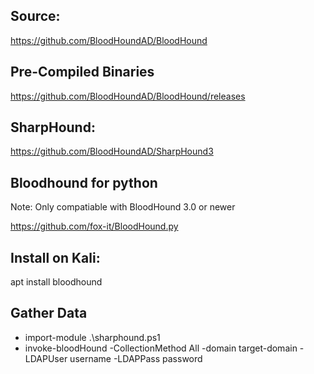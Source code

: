 ## Source: 

https://github.com/BloodHoundAD/BloodHound

## Pre-Compiled Binaries

https://github.com/BloodHoundAD/BloodHound/releases

## SharpHound: 

https://github.com/BloodHoundAD/SharpHound3

## Bloodhound for python 
Note: Only compatiable with BloodHound 3.0 or newer

https://github.com/fox-it/BloodHound.py

## Install on Kali:

apt install bloodhound

## Gather Data

- import-module .\sharphound.ps1
- invoke-bloodHound -CollectionMethod All -domain target-domain -LDAPUser username -LDAPPass password